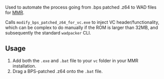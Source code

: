 Used to automate the process going from .bps patched .z64 to WAD files for [MMR](https://github.com/ZoeyZolotova/mm-rando/).

Calls `modify_bps_patched_z64_for_vc.exe` to inject VC header/functionality, which can be complex to do manually if the ROM is larger than 32MB, and subsequently the standard `wadpacker` CLI.

## Usage
1. Add both the `.exe` and `.bat` file to your `vc` folder in your MMR installation.
2. Drag a BPS-patched .z64 onto the `.bat` file.
